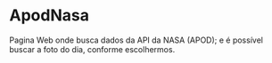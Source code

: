 # ApodNasa
Pagina Web onde busca dados da API da NASA (APOD); e é possível buscar a foto do dia, conforme escolhermos.
